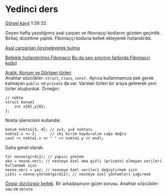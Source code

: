 Yedinci ders
====

[Görsel kayıt](https://drive.google.com/file/d/1n6_-fDBSnLnbIM4GPM2d7P7gvJbVevqj) 1:39:32. 

Geçen hafta yazıdığımız asal çarpan ve fibonaççi kodlarını gözden geçirdik. 
Birkaç düzeltme yaptık. Fibonaççi koduna bellek ekleyerek hızlandırdık.  

[Asal çarpanları özyineleyerek bulma](https://www.onlinegdb.com/iim7dEsNE)  

[Bellekle hızlandırılmış Fibonaççi](https://onlinegdb.com/XpOcEU6jD)
[Bu da sayı sınırının farkında Fibonaççi kodu](https://www.onlinegdb.com/9zcoMg7HN))  

[Aralık, Konum ve Dörtgen türleri](https://onlinegdb.com/hyYDFxHpz)   
Anahtar sözcükler: `struct`, `class`, `const.` Ayrıca kullanmamıza pek gerek kalmayan `public` ve `private` da var.
Varolan türleri bir araya getirerek yeni türler oluşturduk. Örneğin: 
```
// nokta
struct konum{
    int x{0},y{0};
};
```

Nokta işlemcisini kullandık:
```
konum nokta1{3, 4}; // x=3, y=4 noktası
nokta1.x += 2;      // iki birim kaydıralım sağa doğru
cout << nokta1.x << " " << nokta1.y << endl;
```
Daha genel olarak:
```
tür nesne(girdi1); // yapıcı yöntem
oku = nesne.veri; // nesneye özel ama gizli (private) olmayan verileri kullanmak için
nesne.veri = yaz; // nesneye özel verileri değiştirmek için
çıktı = nesne.yöntem(girdi2); // nesneye özel yöntemleri çağırmak
```

[Özgür dizi/özgür bellek](https://www.onlinegdb.com/K0bjhI0l_). Bir arkadaşınızın güzel sorusu. 
Anahtar sözcükler: `new` ve `delete`


